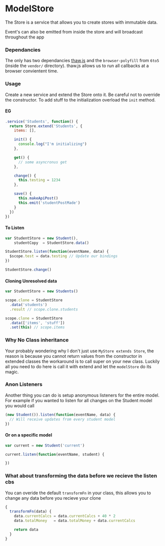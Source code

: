 ModelStore
====
The Store is a service that allows you to create stores with immutable data.

Event's can also be emitted from inside the store and will broadcast throughout the app

### Dependancies
The only has two dependancies [thaw.js](robertleeplummerjr.github.io/thaw.js/) and
the `browser-polyfill` from `6to5` (inside the `vendor/` directory).
thaw.js allows us to run all callbacks at a browser convientent time.

### Usage
Create a new service and extend the Store onto it. Be careful not to override
the constructor. To add stuff to the initialization overload the `init` method.

#### EG
```javascript
.service('Students', function() {
  return Store.extend('Students', {
    items: [],

    init() {
      console.log("I'm initializing")
    },

    get() {
      // some asyncronus get
    },

    change() {
      this.testing = 1234
    },

    save() {
      this.makeApiPost()
      this.emit('studentPostMade')
    }
  })
})
```

#### To Listen
```javascript
var StudentStore = new Student(),
    studentCopy  = StudentStore.data()

StudentStore.listen(function(eventName, data) {
  $scope.test = data.testing // Update our bindings
})

StudentStore.change()
```

#### Cloning Unresolved data
```javascript
var StudentStore = new Students()

scope.clone = StudentStore
  .data('students')
  .result // scope.clone.students

scope.clone = StudentStore
  .data(['items', 'stuff'])
  .set(this) // scope.items
```

### Why No Class inheritance
Your probably wondering why I don't just use `MyStore extends Store`, the reason
is because you cannot return values from the constructor in extended classes the
workaround is to call super on your new class. Luckily all you need to do here is
call it with extend and let the `modelStore` do its magic.

### Anon Listeners
Another thing you can do is setup anonymous listeners for the entire model. For
example if you wanted to listen for all changes on the Student model you would call

```javascript
(new Student()).listen(function(eventName, data) {
  // Will receive updates from every student model
})
```

#### Or on a specific model

```javascript
var current = new Student('current')

current.listen(function(eventName, student) {

})
```

### What about transforming the data before we recieve the listen cbs
You can overide the default `transformFn` in your class, this allows you to change any data before you recieve your clone

```javascript
{
  transformFn(data) {
    data.currentCalcs = data.currentCalcs + 40 * 2
    data.totalMoney   = data.totalMoney + data.currentCalcs

    return data
  }
}
